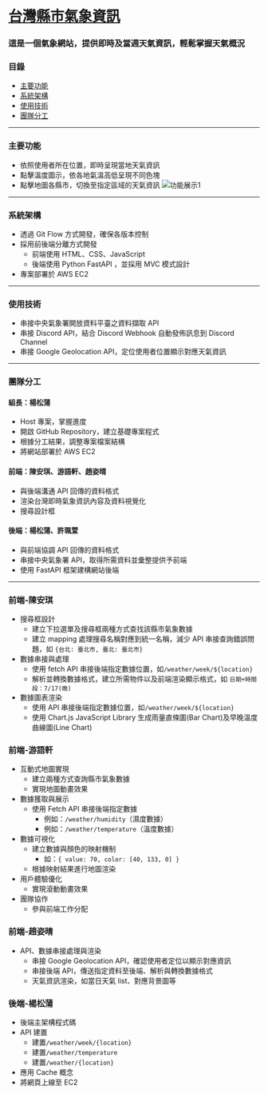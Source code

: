 # [台灣縣市氣象資訊](http://13.213.240.133:8001/)

### 這是一個氣象網站，提供即時及當週天氣資訊，輕鬆掌握天氣概況

### 目錄

- [主要功能](#主要功能)
- [系統架構](#系統架構)
- [使用技術](#使用技術)
- [團隊分工](#團隊分工)

---

### 主要功能

- 依照使用者所在位置，即時呈現當地天氣資訊
- 點擊溫度圖示，依各地氣溫高低呈現不同色塊
- 點擊地圖各縣市，切換至指定區域的天氣資訊
  ![功能展示1]()

---

### 系統架構

- 透過 Git Flow 方式開發，確保各版本控制
- 採用前後端分離方式開發
  - 前端使用 HTML、CSS、JavaScript
  - 後端使用 Python FastAPI ，並採用 MVC 模式設計
- 專案部署於 AWS EC2

---

### 使用技術

- 串接中央氣象署開放資料平臺之資料擷取 API
- 串接 Discord API，結合 Discord Webhook 自動發佈訊息到 Discord Channel
- 串接 Google Geolocation API，定位使用者位置顯示對應天氣資訊

---

### 團隊分工

#### 組長：楊松蒲

- Host 專案，掌握進度
- 開啟 GitHub Repository，建立基礎專案程式
- 根據分工結果，調整專案檔案結構
- 將網站部署於 AWS EC2

#### 前端：陳安琪、游語軒、趙姿晴

- 與後端溝通 API 回傳的資料格式
- 渲染台灣即時氣象資訊內容及資料視覺化
- 搜尋設計框

#### 後端：楊松蒲、許珮萱

- 與前端協調 API 回傳的資料格式
- 串接中央氣象署 API，取得所需資料並彙整提供予前端
- 使用 FastAPI 框架建構網站後端

---

### 前端-陳安琪

- 搜尋框設計
  - 建立下拉選單及搜尋框兩種方式查找該縣市氣象數據
  - 建立 mapping 處理搜尋名稱對應到統一名稱，減少 API 串接查詢錯誤問題，如 `{台北: 臺北市, 臺北: 臺北市}`
- 數據串接與處理
  - 使用 fetch API 串接後端指定數據位置，如`/weather/week/${location}`
  - 解析並轉換數據格式，建立所需物件以及前端渲染顯示格式，如 `日期+時間段：7/17(晚)`
- 數據圖表渲染
  - 使用 API 串接後端指定數據位置，如`/weather/week/${location}`
  - 使用 Chart.js JavaScript Library 生成雨量直條圖(Bar Chart)及早晚溫度曲線圖(Line Chart)

### 前端-游語軒

- 互動式地圖實現
  - 建立兩種方式查詢縣市氣象數據
  - 實現地圖動畫效果
- 數據獲取與展示
  - 使用 Fetch API 串接後端指定數據
    - 例如：`/weather/humidity`（濕度數據）
    - 例如：`/weather/temperature`（溫度數據）
- 數據可視化
  - 建立數據與顏色的映射機制
    - 如：`{ value: 70, color: [40, 133, 0] }`
  - 根據映射結果進行地圖渲染
- 用戶體驗優化
  - 實現滾動動畫效果
- 團隊協作
  - 參與前端工作分配

### 前端-趙姿晴

- API、數據串接處理與渲染
  - 串接 Google Geolocation API，確認使用者定位以顯示對應資訊
  - 串接後端 API，傳送指定資料至後端、解析與轉換數據格式
  - 天氣資訊渲染，如當日天氣 list、對應背景圖等

### 後端-楊松蒲

- 後端主架構程式碼
- API 建置
  - 建置`/weather/week/{location}`
  - 建置`/weather/temperature`
  - 建置`/weather/{location}`
- 應用 Cache 概念
- 將網頁上線至 EC2
